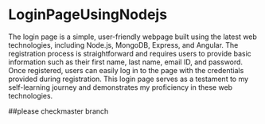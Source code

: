 # LoginPageUsingNodejs  
The login page is a simple, user-friendly webpage built using the latest web technologies, including Node.js, MongoDB, Express, and Angular. The registration process is straightforward and requires users to provide basic information such as their first name, last name, email ID, and password. Once registered, users can easily log in to the page with the credentials provided during registration. This login page serves as a testament to my self-learning journey and demonstrates my proficiency in these web technologies.


##please checkmaster branch
